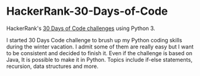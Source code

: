 # HackerRank-30-Days-of-Code
HackerRank's [30 Days of Code challenges](https://www.hackerrank.com/domains/tutorials/30-days-of-code?filters%5Bstatus%5D%5B%5D=unsolved&badge_type=30-days-of-code) using Python 3.

I started 30 Days Code challenge to brush up my Python coding skills during the winter vacation. I admit some of them are really easy but I want to be consistent and decided to finish it. Even if the challenge is based on Java, It is possible to make it in Python. Topics include if-else statements, recursion, data structures and more.

